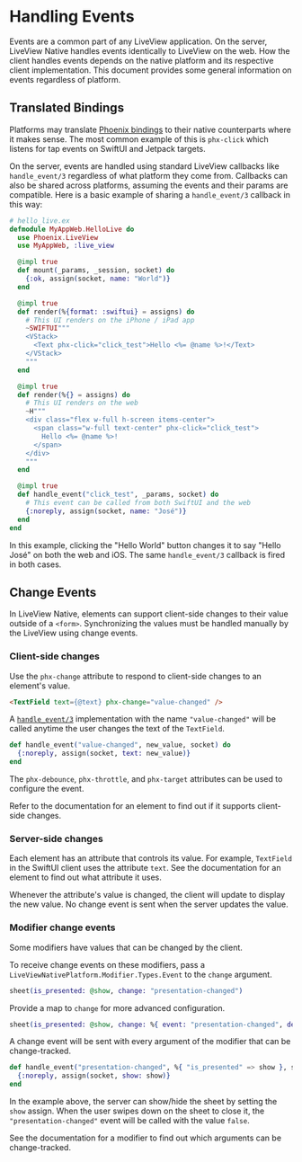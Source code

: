 # Handling Events

Events are a common part of any LiveView application. On the server, LiveView Native handles events identically to LiveView
on the web. How the client handles events depends on the native platform and its respective client implementation. This
document provides some general information on events regardless of platform.

## Translated Bindings

Platforms may translate [Phoenix bindings](https://hexdocs.pm/phoenix_live_view/bindings.html) to their native counterparts
where it makes sense. The most common example of this is `phx-click` which listens for tap events on SwiftUI and Jetpack
targets.

On the server, events are handled using standard LiveView callbacks like `handle_event/3` regardless of what platform they
come from. Callbacks can also be shared across platforms, assuming the events and their params are compatible. Here is a
basic example of sharing a `handle_event/3` callback in this way:

```elixir
# hello_live.ex
defmodule MyAppWeb.HelloLive do
  use Phoenix.LiveView
  use MyAppWeb, :live_view

  @impl true
  def mount(_params, _session, socket) do
    {:ok, assign(socket, name: "World")}
  end

  @impl true
  def render(%{format: :swiftui} = assigns) do
    # This UI renders on the iPhone / iPad app
    ~SWIFTUI"""
    <VStack>
      <Text phx-click="click_test">Hello <%= @name %>!</Text>
    </VStack>
    """
  end

  @impl true
  def render(%{} = assigns) do
    # This UI renders on the web
    ~H"""
    <div class="flex w-full h-screen items-center">
      <span class="w-full text-center" phx-click="click_test">
        Hello <%= @name %>!
      </span>
    </div>
    """
  end

  @impl true
  def handle_event("click_test", _params, socket) do
    # This event can be called from both SwiftUI and the web
    {:noreply, assign(socket, name: "José")}
  end
end
```

In this example, clicking the "Hello World" button changes it to say "Hello José" on both the web and iOS.
The same `handle_event/3` callback is fired in both cases.

## Change Events

In LiveView Native, elements can support client-side changes to their value outside of a `<form>`.
Synchronizing the values must be handled manually by the LiveView using change events.

### Client-side changes
Use the `phx-change` attribute to respond to client-side changes to an element's value.

```html
<TextField text={@text} phx-change="value-changed" />
```

A [`handle_event/3`](`c:Phoenix.LiveView.handle_event/3`) implementation with the name `"value-changed"` will be called anytime the user changes the text of the `TextField`.

```elixir
def handle_event("value-changed", new_value, socket) do
  {:noreply, assign(socket, text: new_value)}
end
```

The `phx-debounce`, `phx-throttle`, and `phx-target` attributes can be used to configure the event.

Refer to the documentation for an element to find out if it supports client-side changes.

### Server-side changes
Each element has an attribute that controls its value.
For example, `TextField` in the SwiftUI client uses the attribute `text`.
See the documentation for an element to find out what attribute it uses.

Whenever the attribute's value is changed, the client will update to display the new value.
No change event is sent when the server updates the value.

### Modifier change events
Some modifiers have values that can be changed by the client.

To receive change events on these modifiers, pass a `LiveViewNativePlatform.Modifier.Types.Event` to the `change` argument.

```elixir
sheet(is_presented: @show, change: "presentation-changed")
```

Provide a map to `change` for more advanced configuration.

```elixir
sheet(is_presented: @show, change: %{ event: "presentation-changed", debounce: 2000, target: @myself })
```

A change event will be sent with every argument of the modifier that can be change-tracked.

```elixir
def handle_event("presentation-changed", %{ "is_presented" => show }, socket) do
  {:noreply, assign(socket, show: show)}
end
```

In the example above, the server can show/hide the sheet by setting the `show` assign.
When the user swipes down on the sheet to close it, the `"presentation-changed"` event will be called with the value `false`.

See the documentation for a modifier to find out which arguments can be change-tracked.